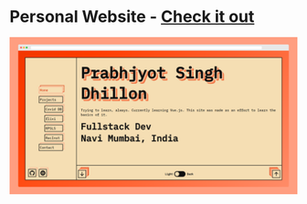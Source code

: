 # **Personal Website - [Check it out](https://prab.netlify.app/)**
![Screenshot of website](https://github.com/eclairsp/portfolio/blob/master/images/favico/meta-img.png)


